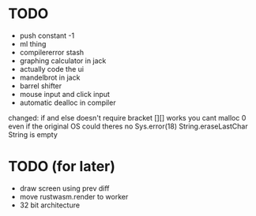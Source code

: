 # TODO
* push constant -1
* ml thing
* compilererror stash
* graphing calculator in jack
* actually code the ui
* mandelbrot in jack
* barrel shifter
* mouse input and click input
* automatic dealloc in compiler

changed:
if and else doesn't require bracket
[][] works
you cant malloc 0 even if the original OS could
theres no Sys.error(18) String.eraseLastChar String is empty


# TODO (for later)
* draw screen using prev diff
* move rustwasm.render to worker
* 32 bit architecture